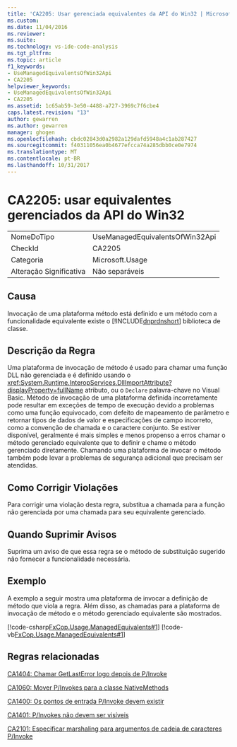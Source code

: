 ```yaml
---
title: 'CA2205: Usar gerenciada equivalentes da API do Win32 | Microsoft Docs'
ms.custom: 
ms.date: 11/04/2016
ms.reviewer: 
ms.suite: 
ms.technology: vs-ide-code-analysis
ms.tgt_pltfrm: 
ms.topic: article
f1_keywords:
- UseManagedEquivalentsOfWin32Api
- CA2205
helpviewer_keywords:
- UseManagedEquivalentsOfWin32Api
- CA2205
ms.assetid: 1c65ab59-3e50-4488-a727-3969c7f6cbe4
caps.latest.revision: "13"
author: gewarren
ms.author: gewarren
manager: ghogen
ms.openlocfilehash: cbdc02843d0a2982a129dafd5948a4c1ab287427
ms.sourcegitcommit: f40311056ea0b4677efcca74a285dbb0ce0e7974
ms.translationtype: MT
ms.contentlocale: pt-BR
ms.lasthandoff: 10/31/2017
---
```

# <a name="ca2205-use-managed-equivalents-of-win32-api"></a>CA2205: usar equivalentes gerenciados da API do Win32
|||  
|-|-|  
|NomeDoTipo|UseManagedEquivalentsOfWin32Api|  
|CheckId|CA2205|  
|Categoria|Microsoft.Usage|  
|Alteração Significativa|Não separáveis|  
  
## <a name="cause"></a>Causa  
 Invocação de uma plataforma método está definido e um método com a funcionalidade equivalente existe o [!INCLUDE[dnprdnshort](../code-quality/includes/dnprdnshort_md.md)] biblioteca de classe.  
  
## <a name="rule-description"></a>Descrição da Regra  
 Uma plataforma de invocação de método é usado para chamar uma função DLL não gerenciada e é definido usando o <xref:System.Runtime.InteropServices.DllImportAttribute?displayProperty=fullName> atributo, ou o `Declare` palavra-chave no Visual Basic. Método de invocação de uma plataforma definida incorretamente pode resultar em exceções de tempo de execução devido a problemas como uma função equivocado, com defeito de mapeamento de parâmetro e retornar tipos de dados de valor e especificações de campo incorreto, como a convenção de chamada e o caractere conjunto. Se estiver disponível, geralmente é mais simples e menos propenso a erros chamar o método gerenciado equivalente que to definir e chame o método gerenciado diretamente. Chamando uma plataforma de invocar o método também pode levar a problemas de segurança adicional que precisam ser atendidas.  
  
## <a name="how-to-fix-violations"></a>Como Corrigir Violações  
 Para corrigir uma violação desta regra, substitua a chamada para a função não gerenciada por uma chamada para seu equivalente gerenciado.  
  
## <a name="when-to-suppress-warnings"></a>Quando Suprimir Avisos  
 Suprima um aviso de que essa regra se o método de substituição sugerido não fornecer a funcionalidade necessária.  
  
## <a name="example"></a>Exemplo  
 A exemplo a seguir mostra uma plataforma de invocar a definição de método que viola a regra. Além disso, as chamadas para a plataforma de invocação de método e o método gerenciado equivalente são mostrados.  
  
 [!code-csharp[FxCop.Usage.ManagedEquivalents#1](../code-quality/codesnippet/CSharp/ca2205-use-managed-equivalents-of-win32-api_1.cs)]
 [!code-vb[FxCop.Usage.ManagedEquivalents#1](../code-quality/codesnippet/VisualBasic/ca2205-use-managed-equivalents-of-win32-api_1.vb)]  
  
## <a name="related-rules"></a>Regras relacionadas  
 [CA1404: Chamar GetLastError logo depois de P/Invoke](../code-quality/ca1404-call-getlasterror-immediately-after-p-invoke.md)  
  
 [CA1060: Mover P/Invokes para a classe NativeMethods](../code-quality/ca1060-move-p-invokes-to-nativemethods-class.md)  
  
 [CA1400: Os pontos de entrada P/Invoke devem existir](../code-quality/ca1400-p-invoke-entry-points-should-exist.md)  
  
 [CA1401: P/Invokes não devem ser visíveis](../code-quality/ca1401-p-invokes-should-not-be-visible.md)  
  
 [CA2101: Especificar marshaling para argumentos de cadeia de caracteres P/Invoke](../code-quality/ca2101-specify-marshaling-for-p-invoke-string-arguments.md)